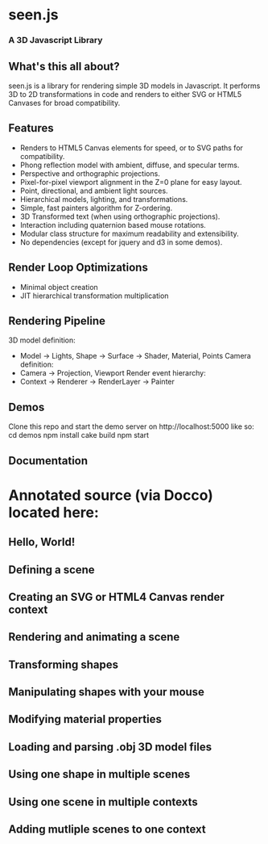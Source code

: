 # seen.js
### A 3D Javascript Library


## What's this all about?
seen.js is a library for rendering simple 3D models in Javascript. It performs 3D to 2D transformations in code and renders to either SVG or HTML5 Canvases for broad compatibility.


## Features
* Renders to HTML5 Canvas elements for speed, or to SVG paths for compatibility.
* Phong reflection model with ambient, diffuse, and specular terms.
* Perspective and orthographic projections.
* Pixel-for-pixel viewport alignment in the Z=0 plane for easy layout.
* Point, directional, and ambient light sources.
* Hierarchical models, lighting, and transformations.
* Simple, fast painters algorithm for Z-ordering.
* 3D Transformed text (when using orthographic projections).
* Interaction including quaternion based mouse rotations.
* Modular class structure for maximum readability and extensibility.
* No dependencies (except for jquery and d3 in some demos).


## Render Loop Optimizations
* Minimal object creation
* JIT hierarchical transformation multiplication


## Rendering Pipeline
3D model definition:
* Model -> Lights, Shape -> Surface -> Shader, Material, Points
Camera definition:
* Camera -> Projection, Viewport
Render event hierarchy:
* Context -> Renderer -> RenderLayer -> Painter


## Demos
Clone this repo and start the demo server on http://localhost:5000 like so:
  cd demos
  npm install
  cake build
  npm start


## Documentation

# Annotated source (via Docco) located here:

## Hello, World!


## Defining a scene

## Creating an SVG or HTML4 Canvas render context

## Rendering and animating a scene


## Transforming shapes

## Manipulating shapes with your mouse

## Modifying material properties

## Loading and parsing .obj 3D model files


## Using one shape in multiple scenes

## Using one scene in multiple contexts

## Adding mutliple scenes to one context

